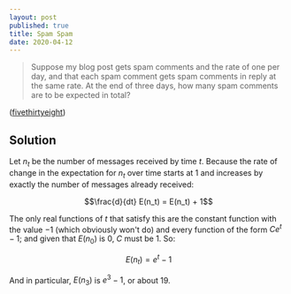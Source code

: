 ```yaml
---
layout: post
published: true
title: Spam Spam
date: 2020-04-12
---
```


>Suppose my blog post gets spam comments and the rate of one per day, and that each spam comment gets spam comments in reply at the same rate. At the end of three days, how many spam comments are to be expected in total?

<!--more-->

([fivethirtyeight](https://fivethirtyeight.com/features/can-you-catch-the-free-t-shirt/))

## Solution

Let $n_t$ be the number of messages received by time $t$. Because the rate of change in the expectation for $n_t$ over time starts at $1$ and increases by exactly the number of messages already received:

$$\frac{d}{dt} E(n_t) = E(n_t) + 1$$

The only real functions of $t$ that satisfy this are the constant function with the value $-1$ (which obviously won't do) and every function of the form $Ce^t - 1$; and given that $E(n_0)$ is $0$, $C$ must be $1$. So:

$$E(n_t) = e^t - 1$$

And in particular, $E(n_3)$ is $e^3-1$, or about $19$.

<br>